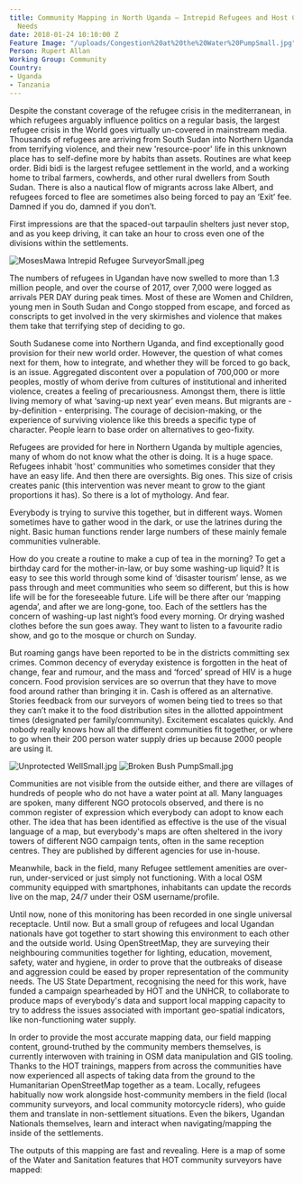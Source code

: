 ```yaml
---
title: Community Mapping in North Uganda — Intrepid Refugees and Host Community Compare
  Needs
date: 2018-01-24 10:10:00 Z
Feature Image: "/uploads/Congestion%20at%20the%20Water%20PumpSmall.jpg"
Person: Rupert Allan
Working Group: Community
Country:
- Uganda
- Tanzania
---
```


Despite the constant coverage of the refugee crisis in the mediterranean, in which refugees arguably influence politics on a regular basis, the largest refugee crisis in the World goes virtually un-covered in mainstream media. Thousands of refugees are arriving from South Sudan into Northern Uganda from terrifying violence, and their new 'resource-poor' life in this unknown place has to self-define more by habits than assets. Routines are what keep order. Bidi bidi is the largest refugee settlement in the world, and a working home to tribal farmers, cowherds, and other rural dwellers from South Sudan. There is also a nautical flow of migrants across lake Albert, and refugees forced to flee are sometimes also being forced to pay an ‘Exit’ fee. Damned if you do, damned if you don’t.

First impressions are that the spaced-out tarpaulin shelters just never stop, and as you keep driving, it can take an hour to cross even one of the divisions within the settlements.

![MosesMawa Intrepid Refugee SurveyorSmall.jpeg](/uploads/MosesMawa%20Intrepid%20Refugee%20SurveyorSmall.jpeg)

The numbers of refugees in Ugandan have now swelled to more than 1.3 million people, and over the course of 2017, over 7,000 were logged as arrivals PER DAY during peak times. Most of these are Women and Children, young men in South Sudan and Congo stopped from escape, and forced as conscripts to get involved in the very skirmishes and violence that makes them take that terrifying step of deciding to go.

South Sudanese come into Northern Uganda, and find exceptionally good provision for their new world order. However, the question of what comes next for them, how to integrate, and whether they will be forced to go back,  is an issue. Aggregated discontent over a population of 700,000 or more peoples, mostly of whom derive from cultures of institutional and inherited violence, creates a feeling of precariousness. Amongst them, there is little living memory of what ‘saving-up next year’ even means. But migrants are - by-definition - enterprising. The courage of decision-making, or the experience of surviving violence like this breeds a specific type of character. People learn to base order on alternatives to geo-fixity.

Refugees are provided for here in Northern Uganda by multiple agencies, many of whom do not know what the other is doing. It is a huge space. Refugees inhabit 'host' communities who sometimes consider that they have an easy life. And then there are oversights. Big ones. This size of crisis creates panic (this intervention was never meant to grow to the giant proportions it has). So there is a lot of mythology. And fear.

Everybody is trying to survive this together, but in different ways. Women sometimes have to gather wood in the dark, or use the latrines during the night. Basic human functions render large numbers of these mainly female communities vulnerable.

How do you create a routine to make a cup of tea in the morning? To get a birthday card for the mother-in-law, or buy some washing-up liquid? It is easy to see this world through some kind of ‘disaster tourism’ lense, as we pass through and meet communities who seem so different, but this is how life will be for the foreseeable future. Life will be there after our ‘mapping agenda’, and after we are long-gone, too. Each of the settlers has the concern of washing-up last night’s food every morning. Or drying washed clothes before the sun goes away. They want to listen to a favourite radio show, and go to the mosque or church on Sunday.

But roaming gangs have been reported to be in the districts committing sex crimes. Common decency of everyday existence is forgotten in the heat of change, fear and rumour, and the mass and ‘forced’ spread of HIV is a huge concern. Food provision services are so overrun that they have to move food around rather than bringing it in. Cash is offered as an alternative. Stories feedback from our surveyors of women being tied to trees so that they can’t make it to the food distribution sites in the allotted appointment times (designated per family/community). Excitement escalates quickly. And nobody really knows how all the different communities fit together, or where to go when their 200 person water supply dries up because 2000 people are using it.

![Unprotected WellSmall.jpg](/uploads/Unprotected%20WellSmall.jpg)
![Broken Bush PumpSmall.jpg](/uploads/Broken%20Bush%20PumpSmall.jpg)

Communities are not visible from the outside either, and there are villages of hundreds of people who do not have a water point at all. Many languages are spoken, many different NGO protocols observed, and there is no common register of expression which everybody can adopt to know each other. The idea that has been identified as effective is the use of the visual language of a map, but everybody's maps are often sheltered in the ivory towers of different NGO campaign tents, often in the same reception centres. They are published by different agencies for use in-house.

Meanwhile, back in the field, many Refugee settlement amenities are over-run, under-serviced or just simply not functioning. With a local OSM community equipped with smartphones, inhabitants can update the records live on the map, 24/7 under their OSM username/profile.

Until now, none of this monitoring has been recorded in one single universal receptacle. Until now. But a small group of refugees and local Ugandan nationals have got together to start showing this environment to each other and the outside world. Using OpenStreetMap, they are surveying their neighbouring communities together for lighting, education, movement, safety, water and hygiene, in order to prove that the outbreaks of disease and aggression could be eased by proper representation of the community needs. The US State Department, recognising the need for this work, have funded a campaign spearheaded by HOT and the UNHCR, to collaborate to produce maps of everybody's data and support local mapping capacity to try to address the issues associated with important geo-spatial indicators, like non-functioning water supply.

In order to provide the most accurate mapping data, our field mapping content, ground-truthed by the community members themselves, is currently interwoven with training in OSM data manipulation and GIS tooling. Thanks to the HOT trainings, mappers from across the communities have now experienced all aspects of taking data from the ground to the Humanitarian OpenStreetMap together as a team. Locally, refugees habitually now work alongside host-community members in the field (local community surveyors, and local community motorcycle riders), who guide them and translate in non-settlement situations. Even the bikers, Ugandan Nationals themselves, learn and interact when navigating/mapping the inside of the settlements.

The outputs of this mapping are fast and revealing. Here is a map of some of the Water and Sanitation features that HOT community surveyors have mapped:
